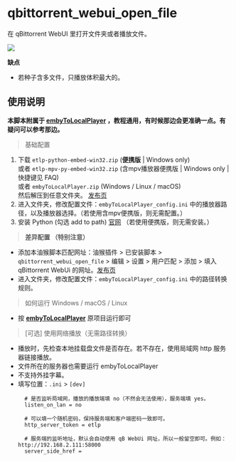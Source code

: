 # qbittorrent\_webui\_open_file

在 qBittorrent WebUI 里打开文件夹或者播放文件。

![](https://github.com/kjtsune/embyToLocalPlayer/raw/main/qbittorrent_webui_open_file/qbittorrent_webui_open_file.png)

**缺点**

* 若种子含多文件，只播放体积最大的。

## 使用说明

**本脚本附属于 [embyToLocalPlayer](https://github.com/kjtsune/embyToLocalPlayer)
，教程通用，有时候那边会更准确一点。有疑问可以参考那边。**


> 基础配置

1. 下载 `etlp-python-embed-win32.zip` (**便携版** | Windows only)   
   或者 `etlp-mpv-py-embed-win32.zip` (含mpv播放器便携版 | Windows only | 快捷键见 FAQ)  
   或者 `embyToLocalPlayer.zip` (Windows / Linux / macOS)  
   然后解压到任意文件夹。 [发布页](https://github.com/kjtsune/embyToLocalPlayer/releases)
2. 进入文件夹，修改配置文件：`embyToLocalPlayer_config.ini` 中的播放器路径，以及播放器选择。（若使用含mpv便携版，则无需配置。）
3. 安装 Python (勾选 add to path) [官网](https://www.python.org/downloads/)
   （若使用便携版，则无需安装。）

> **差异配置 （特别注意）**

* 添加本油猴脚本匹配网址：油猴插件 > 已安装脚本 > `qbittorrent_webui_open_file` > 编辑 >
  设置 > 用户匹配 > 添加 > 填入 qBittorrent WebUi
  的网址。[发布页](https://greasyfork.org/zh-CN/scripts/450015-qbittorrent-webui-open-file)
* 进入文件夹，修改配置文件：`embyToLocalPlayer_config.ini` 中的路径转换规则。

> 如何运行 Windows / macOS / Linux

* 按 [**embyToLocalPlayer**](https://github.com/kjtsune/embyToLocalPlayer) 原项目运行即可

> [可选] 使用网络播放（无需路径转换）

* 播放时，先检查本地挂载盘文件是否存在。若不存在，使用局域网 http 服务器链接播放。
* 文件所在的服务器也需要运行 embyToLocalPlayer
* 不支持外挂字幕。
* 填写位置：`.ini` > `[dev]`
  ```
    # 是否监听局域网，播放的播放端填 no（不然会无法使用），服务端填 yes。
    listen_on_lan = no
  
    # 可以填一个随机密码，保持服务端和客户端密码一致即可。
    http_server_token = etlp
   
    # 服务端的监听地址，默认会自动使用 qB WebUi 网址，所以一般留空即可。例如：http://192.168.2.111:58000
    server_side_href = 
  ```


